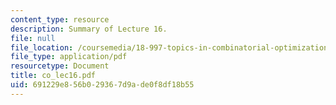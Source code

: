 ```yaml
---
content_type: resource
description: Summary of Lecture 16.
file: null
file_location: /coursemedia/18-997-topics-in-combinatorial-optimization-spring-2004/691229e856b029367d9ade0f8df18b55_co_lec16.pdf
file_type: application/pdf
resourcetype: Document
title: co_lec16.pdf
uid: 691229e8-56b0-2936-7d9a-de0f8df18b55
---
```

